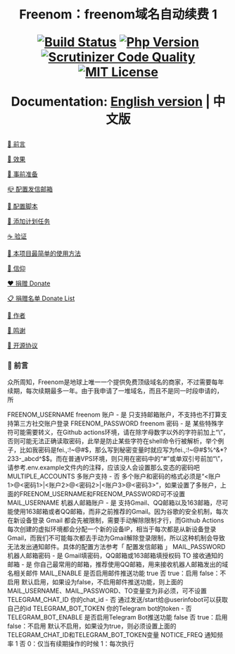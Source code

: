 <div align="center">
    <h1>Freenom：freenom域名自动续费 1</h>
    
[![Build Status](https://img.shields.io/badge/build-passed-brightgreen?style=for-the-badge)](https://scrutinizer-ci.com/g/luolongfei/freenom/build-status/master)
[![Php Version](https://img.shields.io/badge/php-%3E=7.2-brightgreen.svg?style=for-the-badge)](https://secure.php.net/)
[![Scrutinizer Code Quality](https://img.shields.io/badge/scrutinizer-9.31-brightgreen?style=for-the-badge)](https://scrutinizer-ci.com/g/luolongfei/freenom/?branch=master)
[![MIT License](https://img.shields.io/badge/license-MIT-brightgreen.svg?style=for-the-badge)](https://github.com/luolongfei/freenom/blob/master/LICENSE)

Documentation: [English version](https://github.com/luolongfei/freenom/blob/master/README_EN.md) | 中文版
</div>

[📃  前言](#--前言)

[🍭  效果](#--效果)

[🎁  事前准备](#--事前准备)

[📪  配置发信邮箱](#--配置发信邮箱)

[🚧  配置脚本](#--配置脚本)

[🎈  添加计划任务](#--添加计划任务)

[☕  验证](#--验证)

[🤣  本项目最简单的使用方法](#--本项目最简单的使用方法)

[🍺  信仰](#--信仰)

[❤  捐赠 Donate](#--捐赠-donate)

[📋  捐赠名单 Donate List](#--捐赠名单-donate-list)

[🌚  作者](#--作者)

[🎉  鸣谢](#--鸣谢)

[🥝  开源协议](#--开源协议)


### 📃  前言
众所周知，Freenom是地球上唯一一个提供免费顶级域名的商家，不过需要每年续期，每次续期最多一年。由于我申请了一堆域名，而且不是同一时段申请的，
所


FREENOM_USERNAME	freenom 账户	-	是	只支持邮箱账户，不支持也不打算支持第三方社交账户登录
FREENOM_PASSWORD	freenom 密码	-	是	某些特殊字符可能需要转义，在Github actions环境，请在除字母数字以外的字符前加上“\”，否则可能无法正确读取密码，此举是防止某些字符在shell命令行被解析，举个例子，比如我密码是fei.,:!~@#$%^&*?233-_abcd^$$，那么写到秘密变量时就应写为fei\.\,\:\!\~\@\#\$\%\^\&\*\?233\-\_abcd\^\$\$。而在普通VPS环境，则只用在密码中的“#”或单双引号前加“\”，请参考.env.example文件内的注释，应该没人会设置那么变态的密码吧
MULTIPLE_ACCOUNTS	多账户支持	-	否	多个账户和密码的格式必须是“<账户1>@<密码1>|<账户2>@<密码2>|<账户3>@<密码3>”，如果设置了多账户，上面的FREENOM_USERNAME和FREENOM_PASSWORD可不设置
MAIL_USERNAME	机器人邮箱账户	-	是	支持Gmail、QQ邮箱以及163邮箱，尽可能使用163邮箱或者QQ邮箱，而非之前推荐的Gmail。因为谷歌的安全机制，每次在新设备登录 Gmail 都会先被限制，需要手动解除限制才行，而Github Actions每次创建的虚拟环境都会分配一个新的设备IP，相当于每次都是从新设备登录Gmail，而我们不可能每次都去手动为Gmail解除登录限制，所以这种机制会导致无法发出通知邮件。具体的配置方法参考「 配置发信邮箱 」
MAIL_PASSWORD	机器人邮箱密码	-	是	Gmail填密码，QQ邮箱或163邮箱填授权码
TO	接收通知的邮箱	-	是	你自己最常用的邮箱，推荐使用QQ邮箱，用来接收机器人邮箱发出的域名相关邮件
MAIL_ENABLE	是否启用邮件推送功能	true	否	true：启用
false：不启用
默认启用，如果设为false，不启用邮件推送功能，则上面的MAIL_USERNAME、MAIL_PASSWORD、TO变量变为非必须，可不设置
TELEGRAM_CHAT_ID	你的chat_id	-	否	通过发送/start给@userinfobot可以获取自己的id
TELEGRAM_BOT_TOKEN	你的Telegram bot的token	-	否	
TELEGRAM_BOT_ENABLE	是否启用Telegram Bot推送功能	false	否	true：启用
false：不启用
默认不启用，如果设为true，则必须设置上面的TELEGRAM_CHAT_ID和TELEGRAM_BOT_TOKEN变量
NOTICE_FREQ	通知频率	1	否	0：仅当有续期操作的时候
1：每次执行
